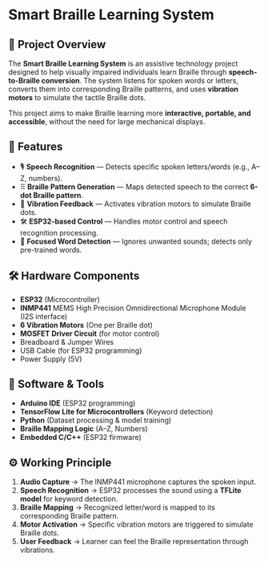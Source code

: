 #  Smart Braille Learning System

## 📌 Project Overview
The **Smart Braille Learning System** is an assistive technology project designed to help visually impaired individuals learn Braille through **speech-to-Braille conversion**. The system listens for spoken words or letters, converts them into corresponding Braille patterns, and uses **vibration motors** to simulate the tactile Braille dots.

This project aims to make Braille learning more **interactive, portable, and accessible**, without the need for large mechanical displays.


## 🚀 Features
- 🎙 **Speech Recognition** — Detects specific spoken letters/words (e.g., A–Z, numbers).
- ⠿ **Braille Pattern Generation** — Maps detected speech to the correct **6-dot Braille pattern**.
- 🔔 **Vibration Feedback** — Activates vibration motors to simulate Braille dots.
- 🛠 **ESP32-based Control** — Handles motor control and speech recognition processing.
- 🎯 **Focused Word Detection** — Ignores unwanted sounds; detects only pre-trained words.



## 🛠 Hardware Components
- **ESP32** (Microcontroller)
- **INMP441** MEMS High Precision Omnidirectional Microphone Module (I2S interface)
- **6 Vibration Motors** (One per Braille dot)
- **MOSFET Driver Circuit** (for motor control)
- Breadboard & Jumper Wires
- USB Cable (for ESP32 programming)
- Power Supply (5V)



## 🧠 Software & Tools
- **Arduino IDE** (ESP32 programming)
- **TensorFlow Lite for Microcontrollers** (Keyword detection)
- **Python** (Dataset processing & model training)
- **Braille Mapping Logic** (A–Z, Numbers)
- **Embedded C/C++** (ESP32 firmware)



## ⚙️ Working Principle
1. **Audio Capture** → The INMP441 microphone captures the spoken input.
2. **Speech Recognition** → ESP32 processes the sound using a **TFLite model** for keyword detection.
3. **Braille Mapping** → Recognized letter/word is mapped to its corresponding Braille pattern.
4. **Motor Activation** → Specific vibration motors are triggered to simulate Braille dots.
5. **User Feedback** → Learner can feel the Braille representation through vibrations.



